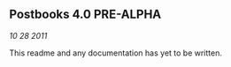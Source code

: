
## Postbooks 4.0 PRE-ALPHA

_10 28 2011_

This readme and any documentation has yet to be written.
